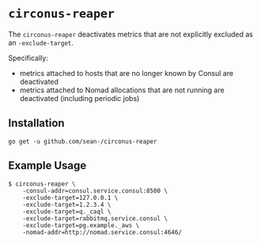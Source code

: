 # `circonus-reaper`

The `circonus-reaper` deactivates metrics that are not explicitly excluded as an
`-exclude-target`.

Specifically:

- metrics attached to hosts that are no longer known by Consul are deactivated
- metrics attached to Nomad allocations that are not running are deactivated
  (including periodic jobs)

## Installation

`go get -u github.com/sean-/circonus-reaper`

## Example Usage

```
$ circonus-reaper \
    -consul-addr=consul.service.consul:8500 \
    -exclude-target=127.0.0.1 \
    -exclude-target=1.2.3.4 \
    -exclude-target=q._caql \
    -exclude-target=rabbitmq.service.consul \
    -exclude-target=pg.example._aws \
    -nomad-addr=http://nomad.service.consul:4646/
```
